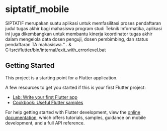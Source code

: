 # siptatif_mobile

SIPTATIF merupakan suatu aplikasi untuk memfasilitasi proses pendaftaran judul tugas akhir bagi mahasiswa program studi Teknik Informatika, aplikasi ini juga dikembangkan untuk membantu kinerja koordinator tugas akhir dalam mengelola data dosen penguji, dosen pembimbing, dan status pendaftaran TA mahasiswa.“ . & C:\src\flutter/bin/internal/exit_with_errorlevel.bat

## Getting Started

This project is a starting point for a Flutter application.

A few resources to get you started if this is your first Flutter project:

- [Lab: Write your first Flutter app](https://docs.flutter.dev/get-started/codelab)
- [Cookbook: Useful Flutter samples](https://docs.flutter.dev/cookbook)

For help getting started with Flutter development, view the
[online documentation](https://docs.flutter.dev/), which offers tutorials,
samples, guidance on mobile development, and a full API reference.
